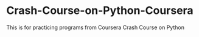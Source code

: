 # Crash-Course-on-Python-Coursera
This is for practicing programs from Coursera Crash Course on Python

